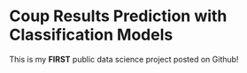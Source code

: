# Coup Results Prediction with Classification Models

This is my __FIRST__ public data science project posted on Github!
